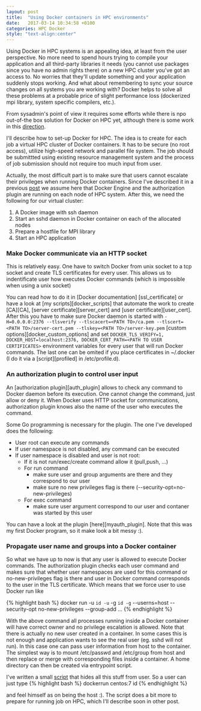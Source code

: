 ```yaml
---
layout: post
title:  "Using Docker containers in HPC environments"
date:   2017-03-14 10:34:58 +0100
categories: HPC Docker
style: "text-align:center"
---
```


Using Docker in HPC systems is an appealing idea, at least from the user perspective. No more need to spend hours trying to compile your application and all third-party libraries it needs (you cannot use packages since you have no admin rights there) on a new HPC cluster you've got an access to. No worries that they'll update something and your application suddenly stops working. And what about remembering to sync your source changes on all systems you are working with? Docker helps to solve all these problems at a probable price of slight performance loss (dockerized mpi library, system specific compilers, etc.).

From sysadmin's point of view it requires some efforts while there is npo out-of-the box solution for Docker on HPC yet, although there is some work in this [direction][shifter].

 I'll describe how to set-up Docker for HPC. The idea is to create for each job a virtual HPC cluster of Docker containers. It has to be secure (no root access), utilize high-speed network and parallel file system. The job should be submittted using existing resource management system and the process of job submission should not require too much input from user.


Actually, the most difficult part is to make sure that users cannot escalate their privileges when running Docker containers. Since I've described it in a previous [post][docker-noroot] we assume here that Docker Engine and the authorization plugin are running on each node of HPC system. After this, we need the following for our virtual cluster:


1. A Docker image with ssh daemon
2. Start an sshd daemon in Docker container on each of the allocated nodes
3. Prepare a hostfile for MPI library
4. Start an HPC application

### Make Docker communicate via an HTTP socket


This is relatively easy. One have to switch Docker from unix socket to a tcp socket and create TLS certificates for every user. This allows us to indentificate user how executes Docker commands (which is impossible when using a unix socket)


You can read how to do it in [Docker documentation] [ssl_certificate] or have a look at [my scripts][docker_scripts] that automate the work to create [CA][CA], [server certificate][server_cert] and [user certificate][user_cert]. After this you have to make sure Docker daemon is started with `-H=0.0.0.0:2376 --tlsverify --tlscacert=<PATH TO>/ca.pem --tlscert=<PATH TO>/server-cert.pem --tlskey=<PATH TO>/server-key.pem` [custom options][docker_custom_options] and set `DOCKER_TLS_VERIFY=1, DOCKER_HOST=localhost:2376, DOCKER_CERT_PATH=<PATH TO USER CERTIFICATES>` environment variables for every user that will run Docker commands. The last one can be omited if you place certificates in ~/.docker (I do it via a [script][profiled] in /etc/profile.d).

### An authorization plugin to control user input

An [authorization plugin][auth_plugin] allows to check any command to Docker daemon before its execution. One cannot change the command, just allow or deny it. When Docker uses HTTP socket for communications, authorization plugin knows also the name of the user who executes the command.

Some Go programming is necessary for the plugin. The one I've developed does the following:

* User root can execute any commands
* If user namespace is not disabled, any command can be executed
* If user namespace is disabled and user is not root:
    * If it is not run/exec/create command allow it (pull,push, ...)
    * For run command
        * make sure user and group arguments are there and they correspond to our user
        * make sure no new privileges flag is there (--security-opt=no-new-privileges)
    * For exec command
        * make sure user argument correspond to our user and contaner was started by this user

You can have a look at the plugin [here][myauth_plugin]. Note that this was my first Docker program, so it make look a bit messy :).

### Propagate user name and groups into a Docker container

So what we have up to now is that any user is allowed to execute Docker commands. The authorization plugin checks each user command and makes sure that whether user namespaces are used for this command or no-new-privileges flag is there and user in Docker command corresponds to the user in the TLS certificate. Which means that we force user to use Docker run like

{% highlight bash %}
docker run -u `id -u` -g `id -g` --userns=host --security-opt no-new-privileges --group-add <extra groups> ...
{% endhighlight %}

With the above command all processes running inside a Docker container will have correct owner and no privilege escalation is allowed. Note that there is actually no new user created in a container. In some cases this is not enough and application wants to see the real user (eg. sshd will not run). In this case one can pass user information from host to the container. The simplest way is to mount /etc/passwd and /etc/group from host and then replace or merge with corresponding files inside a container. A home directory can then be created via entrypoint script.

I've written a small [script][dockerrun] that hides all this stuff from user. So a user can just type
{% highlight bash %}
dockerrun centos:7 id
{% endhighlight %}

and feel himself as on being the host :). The script does a bit more to prepare for running job on HPC, which I'll describe soon in other post.


[dockerrun]:https://github.com/SergeyYakubov/docker/tree/master/scripts
[docker-noroot]:https://sergeyyakubov.github.io/hpc/docker/2017/03/13/docker-noroot.html
[shifter]:http://www.nersc.gov/research-and-development/user-defined-images/
